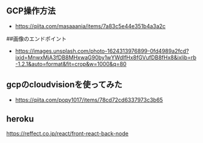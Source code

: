 ## GCP操作方法
- https://qiita.com/masaaania/items/7a83c5e44e351b4a3a2c

##画像のエンドポイント
- https://images.unsplash.com/photo-1624313976899-0fd4989a2fcd?ixid=MnwxMjA3fDB8MHxwaG90by1wYWdlfHx8fGVufDB8fHx8&ixlib=rb-1.2.1&auto=format&fit=crop&w=1000&q=80

## gcpのcloudvisionを使ってみた
- https://qiita.com/popy1017/items/78cd72cd6337973c3b65

## heroku 
https://reffect.co.jp/react/front-react-back-node